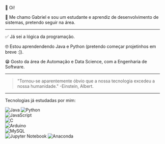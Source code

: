 👋 Oi!

👀 Me chamo Gabriel e sou um estudante e aprendiz de desenvolvimento de sistemas, pretendo seguir na área.

***
✅ Já sei a lógica da programação.

🤓 Estou aprendendendo Java e Python (pretendo começar projetinhos em breve :]).

😁 Gosto da área de Automação e Data Science, com a Engenharia de Software.

***

> "Tornou-se aparentemente óbvio que a nossa tecnologia excedeu a nossa humanidade."
> -Einstein, Albert.

***
Tecnologias já estudadas por mim:

![Java](https://img.shields.io/badge/Java-ED8B00?style=for-the-badge&logo=buymeacoffee&logoColor=white)
![Python](https://img.shields.io/badge/Python-3776AB?style=for-the-badge&logo=python&logoColor=white)  
![JavaScript](https://img.shields.io/badge/JavaScript-F7DF1E?style=for-the-badge&logo=javascript&logoColor=white)  
![C](https://img.shields.io/badge/C-7D5DFD?style=for-the-badge&logo=c&logoColor=white)  
![Arduino](https://img.shields.io/badge/Arduino-00979D?style=for-the-badge&logo=arduino&logoColor=white)  
![MySQL](https://img.shields.io/badge/MySQL-4479A1?style=for-the-badge&logo=mysql&logoColor=white)  
![Jupyter Notebook](https://img.shields.io/badge/Jupyter%20Notebook-F37626?style=for-the-badge&logo=jupyter&logoColor=white)
![Anaconda](https://img.shields.io/badge/Anaconda-44A833?style=for-the-badge&logo=anaconda&logoColor=white)


